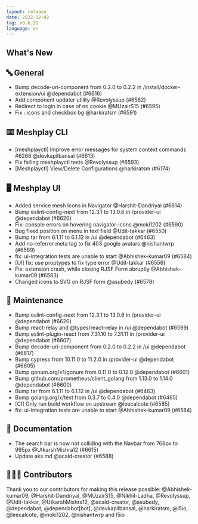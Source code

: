 ```yaml
---
layout: release
date: 2022-12-02
tag: v0.6.31
language: en
---
```


## What's New
## 🔤 General
- Bump decode-uri-component from 0.2.0 to 0.2.2 in /install/docker-extension/ui @dependabot (#6616)
- Add component updater utility @Revolyssup (#6582)
- Redirect to login in case of no cookie @MUzairS15 (#6595)
- Fix : icons and checkbox bg @harkiratsm (#6591)

## ⌨️ Meshplay CLI

- [meshplayctl] Improve error messages for system context commands #6268 @devkapilbansal (#6613)
- Fix failing meshplayctl tests @Revolyssup (#6593)
- [Meshplayctl] View/Delete Configurations  @harkiratsm (#6174)

## 🖥 Meshplay UI

- Added service mesh Icons in Navigator @Harshit-Dandriyal (#6614)
- Bump eslint-config-next from 12.3.1 to 13.0.6 in /provider-ui @dependabot (#6620)
- Fix: console errors on hovering navigator-icons @moki1202 (#6590)
- Bug fixed position on menu in text field @Udit-takkar (#6550)
- Bump tar from 6.1.11 to 6.1.12 in /ui @dependabot (#6463)
- Add no-referrer meta tag to fix 403 google avatars @nishantwrp (#6589)
- fix: ui-integration tests are unable to start @Abhishek-kumar09 (#6584)
- [UI] fix: use proptypes to fix type error @Udit-takkar (#6556)
- Fix: extension crash, while closing RJSF Form abruptly @Abhishek-kumar09 (#6583)
- Changed icons to SVG on RJSF form @asubedy (#6578)

## 🧰 Maintenance

- Bump eslint-config-next from 12.3.1 to 13.0.6 in /provider-ui @dependabot (#6620)
- Bump react-relay and @types/react-relay in /ui @dependabot (#6599)
- Bump eslint-plugin-react from 7.31.10 to 7.31.11 in /provider-ui @dependabot (#6607)
- Bump decode-uri-component from 0.2.0 to 0.2.2 in /ui @dependabot (#6617)
- Bump cypress from 10.11.0 to 11.2.0 in /provider-ui @dependabot (#6605)
- Bump gonum.org/v1/gonum from 0.11.0 to 0.12.0 @dependabot (#6601)
- Bump github.com/prometheus/client_golang from 1.13.0 to 1.14.0 @dependabot (#6600)
- Bump tar from 6.1.11 to 6.1.12 in /ui @dependabot (#6463)
- Bump golang.org/x/text from 0.3.7 to 0.4.0 @dependabot (#6465)
- [CI] Only run build workflow on upstream @leecalcote (#6585)
- fix: ui-integration tests are unable to start @Abhishek-kumar09 (#6584)

## 📖 Documentation

- The search bar is now not colliding with the Navbar from 768px to 995px  @UtkarshMishra12 (#6615)
- Update aks.md @acald-creator (#6588)

## 👨🏽‍💻 Contributors

Thank you to our contributors for making this release possible:
@Abhishek-kumar09, @Harshit-Dandriyal, @MUzairS15, @Nikhil-Ladha, @Revolyssup, @Udit-takkar, @UtkarshMishra12, @acald-creator, @asubedy, @dependabot, @dependabot[bot], @devkapilbansal, @harkiratsm, @l5io, @leecalcote, @moki1202, @nishantwrp and l5io
